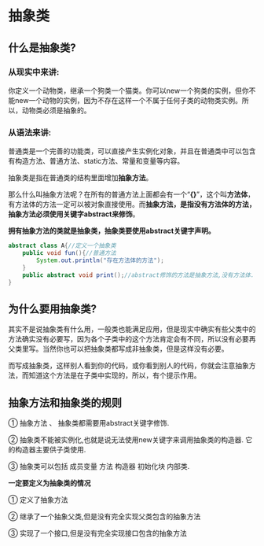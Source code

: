 # 抽象类

## 什么是抽象类?

### 从现实中来讲:

你定义一个动物类，继承一个狗类一个猫类。你可以new一个狗类的实例，但你不能new一个动物的实例，因为不存在这样一个不属于任何子类的动物类实例。所以，动物类必须是抽象的。

### 从语法来讲:

普通类是一个完善的功能类，可以直接产生实例化对象，并且在普通类中可以包含有构造方法、普通方法、static方法、常量和变量等内容。

抽象类是指在普通类的结构里面增加**抽象方法**。

那么什么叫抽象方法呢？在所有的普通方法上面都会有一个“**{}**”，这个叫**方法体**，有方法体的方法一定可以被对象直接使用。而**抽象方法，是指没有方法体的方法，抽象方法必须使用关键字abstract来修饰**。

**拥有抽象方法的类就是抽象类，抽象类要使用abstract关键字声明。**

```java
abstract class A{//定义一个抽象类
    public void fun(){//普通方法
        System.out.println("存在方法体的方法");
    }
    public abstract void print();//abstract修饰的方法是抽象方法,没有方法体.
}
```

## 为什么要用抽象类?

其实不是说抽象类有什么用，一般类也能满足应用，但是现实中确实有些父类中的方法确实没有必要写，因为各个子类中的这个方法肯定会有不同，所以没有必要再父类里写。当然你也可以把抽象类都写成非抽象类，但是这样没有必要。

 而写成抽象类，这样别人看到你的代码，或你看到别人的代码，你就会注意抽象方法，而知道这个方法是在子类中实现的，所以，有个提示作用。



## 抽象方法和抽象类的规则

① 抽象方法 、 抽象类都需要用abstract关键字修饰.

② 抽象类不能被实例化,也就是说无法使用new关键字来调用抽象类的构造器. 它的构造器主要供子类使用.

③ 抽象类可以包括 成员变量 方法 构造器 初始化块 内部类.

**一定要定义为抽象类的情况**

① 定义了抽象方法

② 继承了一个抽象父类,但是没有完全实现父类包含的抽象方法

③ 实现了一个接口,但是没有完全实现接口包含的抽象方法

